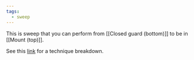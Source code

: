 ```yaml
---
tags:
  - sweep
---
```


This is sweep that you can perform from [[Closed guard (bottom)]] to be in [[Mount (top)]].

See this [link](https://www.youtube.com/watch?v=NEzVVhg2p5c&ab_channel=JeanJacquesMachado) for a technique breakdown.

